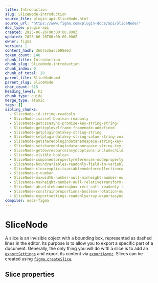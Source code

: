 ```yaml
---
title: Introduction
slug: SliceNode-introduction
source_file: plugin-api-SliceNode.html
source_url: 'https://www.figma.com/plugin-docs/api/SliceNode/'
doc_type: plugin-api
created: 2025-06-26T00:00:00.000Z
updated: 2025-06-26T00:00:00.000Z
owner: figma
version: 1
content_hash: 366752bacc698e6d
token_count: 148
chunk_title: Introduction
chunk_slug: SliceNode-introduction
chunk_index: 0
chunk_of_total: 20
parent_file: SliceNode.md
parent_slug: SliceNode
char_count: 515
heading_level: h3
chunk_type: guide
merge_type: atomic
tags: []
sibling_chunks:
  - SliceNode-id-string-readonly
  - SliceNode-isasset-boolean-readonly
  - SliceNode-getcssasync-promise-key-string-string-
  - SliceNode-gettoplevelframe-framenode-undefined
  - SliceNode-getplugindatakey-string-string
  - SliceNode-setplugindatakey-string-value-string-voi
  - SliceNode-getsharedplugindatanamespace-string-key-
  - SliceNode-setsharedplugindatanamespace-string-key-
  - SliceNode-getdevresourcesasyncoptions-includechild
  - SliceNode-visible-boolean
  - SliceNode-componentpropertyreferences-nodeproperty
  - SliceNode-boundvariables-readonly-field-in-variabl
  - SliceNode-clearexplicitvariablemodeforcollectionco
  - SliceNode-x-number
  - SliceNode-maxwidth-number-null-minheight-number-nu
  - SliceNode-maxheight-number-null-relativetransform-
  - SliceNode-absoluteboundingbox-rect-null-readonly-l
  - SliceNode-constrainproportions-boolean-rotation-nu
  - SliceNode-exportsettings-readonlyarray-exportasync
compiler: noos-figma
---
```


# SliceNode

A slice is an invisible object with a bounding box, represented as dashed lines in the editor. Its purpose is to allow you to export a specific part of a document. Generally, the only thing you will do with a slice is to add an [`exportSettings`](/plugin-docs/api/SliceNode/#exportsettings) and export its content via [`exportAsync`](/plugin-docs/api/properties/nodes-exportasync/). Slices can be created using [`figma.createSlice`](/plugin-docs/api/properties/figma-createslice/).

## Slice properties
